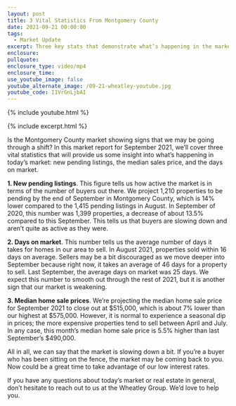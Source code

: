 ```yaml
---
layout: post
title: 3 Vital Statistics From Montgomery County
date: 2021-09-21 00:00:00
tags:
  - Market Update
excerpt: Three key stats that demonstrate what’s happening in the market.
enclosure:
pullquote:
enclosure_type: video/mp4
enclosure_time:
use_youtube_image: false
youtube_alternate_image: /09-21-wheatley-youtube.jpg
youtube_code: I1VrGnLjbAI
---
```

{% include youtube.html %}

{% include excerpt.html %}

Is the Montgomery County market showing signs that we may be going through a shift? In this market report for September 2021, we’ll cover three vital statistics that will provide us some insight into what’s happening in today’s market: new pending listings, the median sales price, and the days on market.

**1\. New pending listings**. This figure tells us how active the market is in terms of the number of buyers out there. We project 1,210 properties to be pending by the end of September in Montgomery County, which is 14% lower compared to the 1,415 pending listings in August. In September of 2020, this number was 1,399 properties, a decrease of about 13.5% compared to this September. This tells us that buyers are slowing down and aren’t quite as active as they were.

**2\. Days on market**. This number tells us the average number of days it takes for homes in our area to sell. In August 2021, properties sold within 16 days on average. Sellers may be a bit discouraged as we move deeper into September because right now, it takes an average of 46 days for a property to sell. Last September, the average days on market was 25 days. We expect this number to smooth out through the rest of 2021, but it is another sign that our market is weakening.

**3\. Median home sale prices**. We’re projecting the median home sale price for September 2021 to close out at $515,000, which is about 7% lower than our highest at $575,000. However, it is normal to experience a seasonal dip in prices; the more expensive properties tend to sell between April and July. In any case, this month’s median home sale price is 5.5% higher than last September’s $490,000.

All in all, we can say that the market is slowing down a bit. If you’re a buyer who has been sitting on the fence, the market may be coming back to you. Now could be a great time to take advantage of our low interest rates.

If you have any questions about today’s market or real estate in general, don’t hesitate to reach out to us at the Wheatley Group. We’d love to help you.
